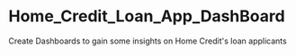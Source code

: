 # Home_Credit_Loan_App_DashBoard
Create Dashboards to gain some insights on Home Credit's loan applicants
